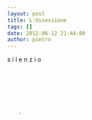 ```yaml
---
layout: post
title: L'Ossessione
tags: []
date: 2012-06-12 21:44:00
author: pietro
---
```

s i l e n z i o<br/><br/><br/><br/><br/><br/><br/>&nbsp; &nbsp; &nbsp; &nbsp;.
